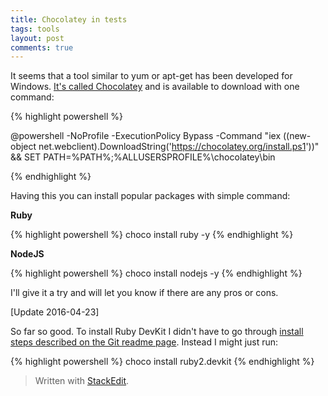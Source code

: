 ```yaml
---
title: Chocolatey in tests
tags: tools
layout: post
comments: true
---
```

It seems that a tool similar to yum or apt-get has been developed for Windows. [It's called Chocolatey](https://chocolatey.org/) and is available to download with one command:

{% highlight powershell %}

@powershell -NoProfile -ExecutionPolicy Bypass -Command "iex ((new-object net.webclient).DownloadString('https://chocolatey.org/install.ps1'))" && SET PATH=%PATH%;%ALLUSERSPROFILE%\chocolatey\bin

{% endhighlight %}

Having this you can install popular packages with simple command:

**Ruby**

{% highlight powershell %}
choco install ruby -y
{% endhighlight %}

**NodeJS**

{% highlight powershell %}
choco install nodejs -y
{% endhighlight %}

I'll give it a try and will let you know if there are any pros or cons.

[Update 2016-04-23]

So far so good. To install Ruby DevKit I didn't have to go through [install steps described on the Git readme page](https://github.com/oneclick/rubyinstaller/wiki/Development-Kit). Instead I might just run:

{% highlight powershell %}
choco install ruby2.devkit
{% endhighlight %}

> Written with [StackEdit](https://stackedit.io/).